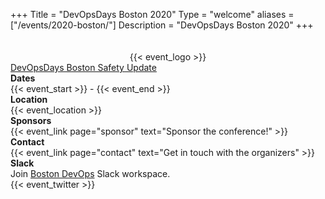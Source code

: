 +++
Title = "DevOpsDays Boston 2020"
Type = "welcome"
aliases = ["/events/2020-boston/"]
Description = "DevOpsDays Boston 2020"
+++

<style type="text/css">
h1.welcome-page { text-transform: initial; }
</style>

<div style="height:20px"></div>

<div class="row">
  <div class="col-md-3">
    <div style="text-align:center;">{{< event_logo >}}</div>
  	<div class="row">
  	   <a href="https://assets.devopsdays.org/events/2020/boston/dodb-health-and-safety-update.pdf" target="blank" class="btn btn-info btn-block">DevOpsDays Boston Safety Update</a>
  	</div>
  </div>

  <div class="col-md-6">
    <div class="row">
      <div class="col-md-2"><strong>Dates</strong></div>
      <div class="col-md-8">{{< event_start >}} - {{< event_end >}}</div>
    </div>
    <div class="row">
      <div class="col-md-2"><strong>Location</strong></div>
      <div class="col-md-8">{{< event_location >}}</div>
    </div>
    <!-- <div class="row">
      <div class="col-md-2"><strong>Propose</strong></div>
      <div class="col-md-8">{{< event_link page="propose" text="Propose a talk!" >}}</div>
    </div>
  	-->
  	<!-- <div class="row">
  		<div class="col-md-2"><strong>Program</strong></div>
      <div class="col-md-8">View the {{< event_link page="program" text="program." >}}</div>
  	</div>
  	<div class="row">
  		<div class="col-md-2"><strong>Speakers</strong></div>
      <div class="col-md-8">Check out the {{< event_link page="speakers" text="speakers!" >}}</div>
    </div>
    <div class="row">
      <div class="col-md-2"><strong>Register</strong></div>
      <div class="col-md-8">{{< event_link page="registration" text="Register to attend the conference!" >}}</div>
    </div>
    -->
    <div class="row">
      <div class="col-md-2"><strong>Sponsors</strong></div>
      <div class="col-md-8">{{< event_link page="sponsor" text="Sponsor the conference!" >}}</div>
    </div>
    <div class="row">
      <div class="col-md-2"><strong>Contact</strong></div>
      <div class="col-md-8">{{< event_link page="contact" text="Get in touch with the organizers" >}}</div>
    </div>
    <!-- Slack -->
    <div class="row">
      <div class="col-md-2">
        <strong>Slack</strong>
      </div>
      <div class="col-md-8">Join <a href="http://bit.ly/bdo-slack" target="blank">Boston DevOps</a> Slack workspace.
      </div>
    </div>
    <!-- Twitter -->
    <div class="row">
      <div class="col-md-2"></div>
      <div class="col-md-8">{{< event_twitter >}}</div>
    </div>
    <!-- LinkedIn -->
    <div class="row">
      <div class="col-md-2"></div>
      <div class="col-md-8">
        <script src="https://platform.linkedin.com/in.js" type="text/javascript">
          lang: en_US
          authorize: true
        </script>
        <script type="IN/FollowCompany" data-id="28598616"></script>
      </div>
    </div>
  </div>
</div>
